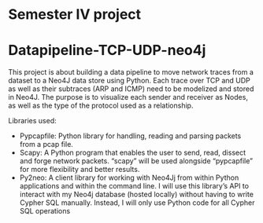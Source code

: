 # Semester IV project 

# Datapipeline-TCP-UDP-neo4j
This project is about building a data pipeline to move network traces from a dataset to a Neo4J data store using Python. Each trace over TCP and UDP as well as their subtraces (ARP and ICMP) need to be modelized and stored in Neo4J. The purpose is to visualize each sender and receiver as Nodes, as well as the type of the protocol used as a relationship.

Libraries used: 
- Pypcapfile: Python library for handling, reading and parsing packets from a pcap file.
- Scapy: A Python program that enables the user to send, read, dissect and forge network packets.
“scapy” will be used alongside “pypcapfile” for more flexibility and better results.
- Py2neo: A client library for working with Neo4Jj from within Python applications and within
the command line. I will use this library’s API to interact with my Neo4j database (hosted locally)
without having to write Cypher SQL manually. Instead, I will only use Python code for all Cypher
SQL operations
